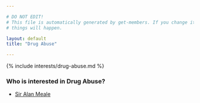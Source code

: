 ```yaml
---

# DO NOT EDIT!
# This file is automatically generated by get-members. If you change it, bad
# things will happen.

layout: default
title: "Drug Abuse"

---
```


{% include interests/drug-abuse.md %}

### Who is interested in Drug Abuse?


* [Sir Alan Meale](../members/sir-alan-meale.html)
